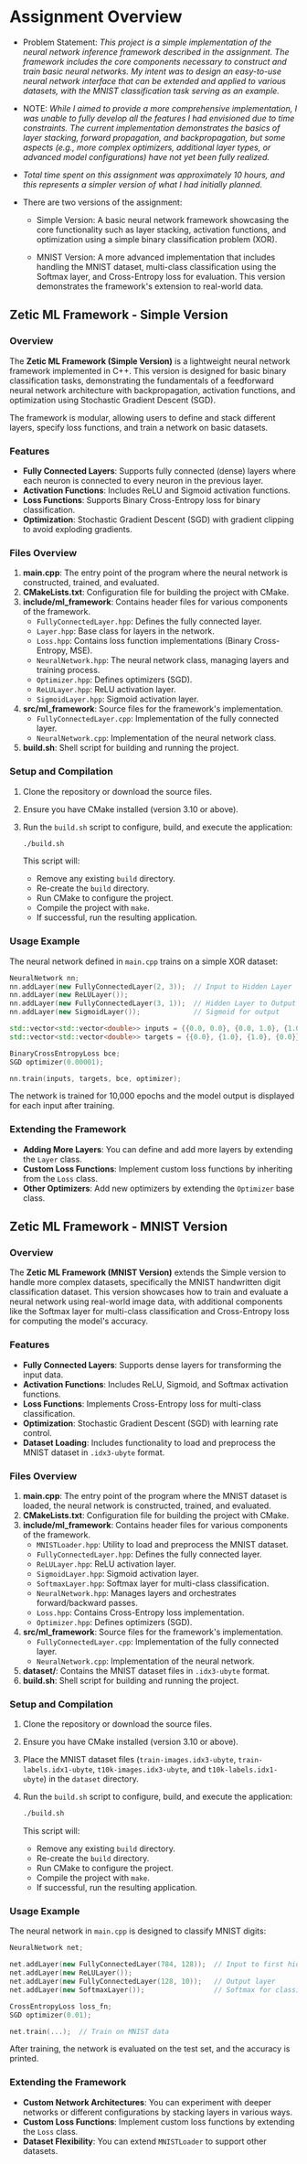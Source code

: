 # Assignment Overview
- Problem Statement:  _This project is a simple implementation of the neural network inference framework described in the assignment. The framework includes the core components necessary to construct and train basic neural networks. My intent was to design an easy-to-use neural network interface that can be extended and applied to various datasets, with the MNIST classification task serving as an example._

- NOTE: _While I aimed to provide a more comprehensive implementation, I was unable to fully develop all the features I had envisioned due to time constraints. The current implementation demonstrates the basics of layer stacking, forward propagation, and backpropagation, but some aspects (e.g., more complex optimizers, additional layer types, or advanced model configurations) have not yet been fully realized._

- _Total time spent on this assignment was approximately 10 hours, and this represents a simpler version of what I had initially planned._
- There are two versions of the assignment:
   - Simple Version: A basic neural network framework showcasing the core functionality such as layer stacking, activation functions, and optimization using a simple binary classification problem (XOR).

   - MNIST Version: A more advanced implementation that includes handling the MNIST dataset, multi-class classification using the Softmax layer, and Cross-Entropy loss for evaluation. This version demonstrates the framework's extension to real-world data.

## Zetic ML Framework - Simple Version

### Overview

The **Zetic ML Framework (Simple Version)** is a lightweight neural network framework implemented in C++. This version is designed for basic binary classification tasks, demonstrating the fundamentals of a feedforward neural network architecture with backpropagation, activation functions, and optimization using Stochastic Gradient Descent (SGD). 

The framework is modular, allowing users to define and stack different layers, specify loss functions, and train a network on basic datasets.

### Features

- **Fully Connected Layers**: Supports fully connected (dense) layers where each neuron is connected to every neuron in the previous layer.
- **Activation Functions**: Includes ReLU and Sigmoid activation functions.
- **Loss Functions**: Supports Binary Cross-Entropy loss for binary classification.
- **Optimization**: Stochastic Gradient Descent (SGD) with gradient clipping to avoid exploding gradients.

### Files Overview

1. **main.cpp**: The entry point of the program where the neural network is constructed, trained, and evaluated.
2. **CMakeLists.txt**: Configuration file for building the project with CMake.
3. **include/ml_framework**: Contains header files for various components of the framework.
   - `FullyConnectedLayer.hpp`: Defines the fully connected layer.
   - `Layer.hpp`: Base class for layers in the network.
   - `Loss.hpp`: Contains loss function implementations (Binary Cross-Entropy, MSE).
   - `NeuralNetwork.hpp`: The neural network class, managing layers and training process.
   - `Optimizer.hpp`: Defines optimizers (SGD).
   - `ReLULayer.hpp`: ReLU activation layer.
   - `SigmoidLayer.hpp`: Sigmoid activation layer.
4. **src/ml_framework**: Source files for the framework's implementation.
   - `FullyConnectedLayer.cpp`: Implementation of the fully connected layer.
   - `NeuralNetwork.cpp`: Implementation of the neural network class.
5. **build.sh**: Shell script for building and running the project.

### Setup and Compilation

1. Clone the repository or download the source files.
2. Ensure you have CMake installed (version 3.10 or above).
3. Run the `build.sh` script to configure, build, and execute the application:
   
   ```bash
   ./build.sh
   ```

   This script will:
   - Remove any existing `build` directory.
   - Re-create the `build` directory.
   - Run CMake to configure the project.
   - Compile the project with `make`.
   - If successful, run the resulting application.

### Usage Example

The neural network defined in `main.cpp` trains on a simple XOR dataset:

```cpp
NeuralNetwork nn;
nn.addLayer(new FullyConnectedLayer(2, 3));  // Input to Hidden Layer
nn.addLayer(new ReLULayer());
nn.addLayer(new FullyConnectedLayer(3, 1));  // Hidden Layer to Output
nn.addLayer(new SigmoidLayer());             // Sigmoid for output

std::vector<std::vector<double>> inputs = {{0.0, 0.0}, {0.0, 1.0}, {1.0, 0.0}, {1.0, 1.0}};
std::vector<std::vector<double>> targets = {{0.0}, {1.0}, {1.0}, {0.0}};

BinaryCrossEntropyLoss bce;
SGD optimizer(0.00001);

nn.train(inputs, targets, bce, optimizer);
```

The network is trained for 10,000 epochs and the model output is displayed for each input after training.

### Extending the Framework

- **Adding More Layers**: You can define and add more layers by extending the `Layer` class.
- **Custom Loss Functions**: Implement custom loss functions by inheriting from the `Loss` class.
- **Other Optimizers**: Add new optimizers by extending the `Optimizer` base class.


## Zetic ML Framework - MNIST Version

### Overview

The **Zetic ML Framework (MNIST Version)** extends the Simple version to handle more complex datasets, specifically the MNIST handwritten digit classification dataset. This version showcases how to train and evaluate a neural network using real-world image data, with additional components like the Softmax layer for multi-class classification and Cross-Entropy loss for computing the model's accuracy.

### Features

- **Fully Connected Layers**: Supports dense layers for transforming the input data.
- **Activation Functions**: Includes ReLU, Sigmoid, and Softmax activation functions.
- **Loss Functions**: Implements Cross-Entropy loss for multi-class classification.
- **Optimization**: Stochastic Gradient Descent (SGD) with learning rate control.
- **Dataset Loading**: Includes functionality to load and preprocess the MNIST dataset in `.idx3-ubyte` format.

### Files Overview

1. **main.cpp**: The entry point of the program where the MNIST dataset is loaded, the neural network is constructed, trained, and evaluated.
2. **CMakeLists.txt**: Configuration file for building the project with CMake.
3. **include/ml_framework**: Contains header files for various components of the framework.
   - `MNISTLoader.hpp`: Utility to load and preprocess the MNIST dataset.
   - `FullyConnectedLayer.hpp`: Defines the fully connected layer.
   - `ReLULayer.hpp`: ReLU activation layer.
   - `SigmoidLayer.hpp`: Sigmoid activation layer.
   - `SoftmaxLayer.hpp`: Softmax layer for multi-class classification.
   - `NeuralNetwork.hpp`: Manages layers and orchestrates forward/backward passes.
   - `Loss.hpp`: Contains Cross-Entropy loss implementation.
   - `Optimizer.hpp`: Defines optimizers (SGD).
4. **src/ml_framework**: Source files for the framework's implementation.
   - `FullyConnectedLayer.cpp`: Implementation of the fully connected layer.
   - `NeuralNetwork.cpp`: Implementation of the neural network.
5. **dataset/**: Contains the MNIST dataset files in `.idx3-ubyte` format.
6. **build.sh**: Shell script for building and running the project.

### Setup and Compilation

1. Clone the repository or download the source files.
2. Ensure you have CMake installed (version 3.10 or above).
3. Place the MNIST dataset files (`train-images.idx3-ubyte`, `train-labels.idx1-ubyte`, `t10k-images.idx3-ubyte`, and `t10k-labels.idx1-ubyte`) in the `dataset` directory.
4. Run the `build.sh` script to configure, build, and execute the application:
   
   ```bash
   ./build.sh
   ```

   This script will:
   - Remove any existing `build` directory.
   - Re-create the `build` directory.
   - Run CMake to configure the project.
   - Compile the project with `make`.
   - If successful, run the resulting application.

### Usage Example

The neural network in `main.cpp` is designed to classify MNIST digits:

```cpp
NeuralNetwork net;

net.addLayer(new FullyConnectedLayer(784, 128));  // Input to first hidden layer
net.addLayer(new ReLULayer());
net.addLayer(new FullyConnectedLayer(128, 10));   // Output layer
net.addLayer(new SoftmaxLayer());                 // Softmax for classification

CrossEntropyLoss loss_fn;
SGD optimizer(0.01);

net.train(...);  // Train on MNIST data
```

After training, the network is evaluated on the test set, and the accuracy is printed.

### Extending the Framework

- **Custom Network Architectures**: You can experiment with deeper networks or different configurations by stacking layers in various ways.
- **Custom Loss Functions**: Implement custom loss functions by extending the `Loss` class.
- **Dataset Flexibility**: You can extend `MNISTLoader` to support other datasets.

